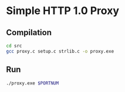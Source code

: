 # Simple HTTP 1.0 Proxy

## Compilation
```bash
cd src
gcc proxy.c setup.c strlib.c -o proxy.exe
```
## Run
```bash
./proxy.exe $PORTNUM
```
